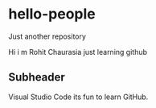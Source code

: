 # hello-people
Just another repository


Hi i m Rohit Chaurasia
just learning github 

## Subheader

Visual Studio Code
its fun to learn GitHub.
